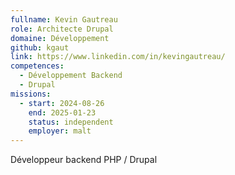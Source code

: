 ```yaml
---
fullname: Kevin Gautreau
role: Architecte Drupal
domaine: Développement
github: kgaut
link: https://www.linkedin.com/in/kevingautreau/
competences:
  - Développement Backend
  - Drupal
missions:
  - start: 2024-08-26
    end: 2025-01-23
    status: independent
    employer: malt
---
```

Développeur backend PHP / Drupal